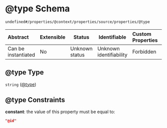 # @type Schema

```txt
undefined#/properties/@context/properties/source/properties/@type
```




| Abstract            | Extensible | Status         | Identifiable            | Custom Properties | Additional Properties | Access Restrictions | Defined In                                                                      |
| :------------------ | ---------- | -------------- | ----------------------- | :---------------- | --------------------- | ------------------- | ------------------------------------------------------------------------------- |
| Can be instantiated | No         | Unknown status | Unknown identifiability | Forbidden         | Allowed               | none                | [ndl-isil.schema.json\*](../../out/ndl-isil.schema.json "open original schema") |

## @type Type

`string` ([@type](ndl-isil-properties-json-ld-context-properties-source-properties-type.md))

## @type Constraints

**constant**: the value of this property must be equal to:

```json
"@id"
```
